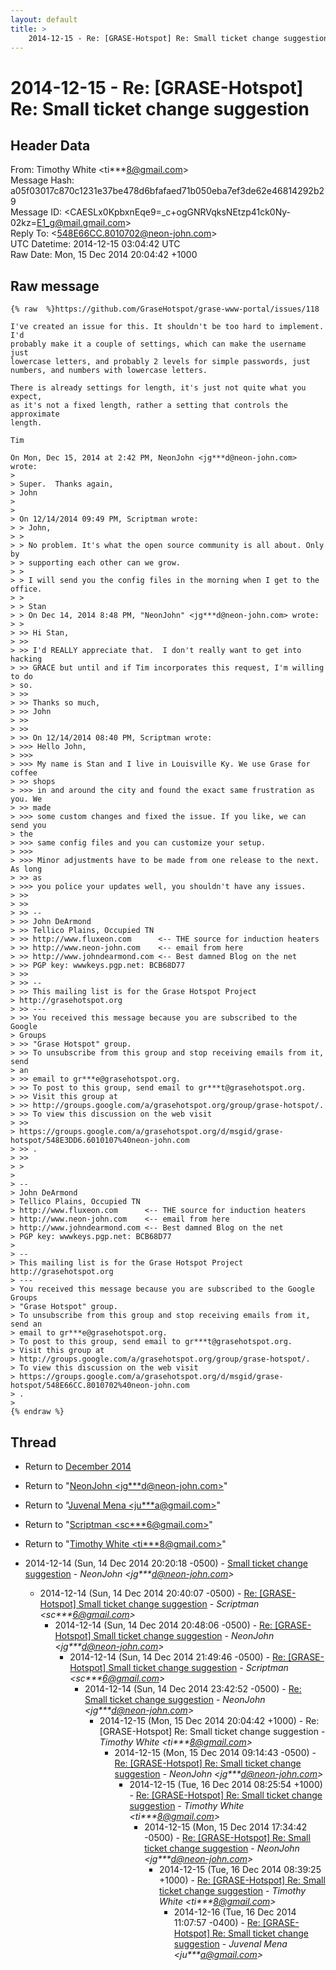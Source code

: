 ```yaml
---
layout: default
title: >
    2014-12-15 - Re: [GRASE-Hotspot] Re: Small ticket change suggestion
---
```


# 2014-12-15 - Re: [GRASE-Hotspot] Re: Small ticket change suggestion

## Header Data

From: Timothy White \<ti***8@gmail.com\><br>
Message Hash: a05f03017c870c1231e37be478d6bfafaed71b050eba7ef3de62e46814292b29<br>
Message ID: \<CAESLx0KpbxnEqe9=_c+ogGNRVqksNEtzp41ck0Ny-02kz=E1_g@mail.gmail.com\><br>
Reply To: \<548E66CC.8010702@neon-john.com\><br>
UTC Datetime: 2014-12-15 03:04:42 UTC<br>
Raw Date: Mon, 15 Dec 2014 20:04:42 +1000<br>

## Raw message

```
{% raw  %}https://github.com/GraseHotspot/grase-www-portal/issues/118

I've created an issue for this. It shouldn't be too hard to implement. I'd
probably make it a couple of settings, which can make the username just
lowercase letters, and probably 2 levels for simple passwords, just
numbers, and numbers with lowercase letters.

There is already settings for length, it's just not quite what you expect,
as it's not a fixed length, rather a setting that controls the approximate
length.

Tim

On Mon, Dec 15, 2014 at 2:42 PM, NeonJohn <jg***d@neon-john.com> wrote:
>
> Super.  Thanks again,
> John
>
>
> On 12/14/2014 09:49 PM, Scriptman wrote:
> > John,
> >
> > No problem. It's what the open source community is all about. Only by
> > supporting each other can we grow.
> >
> > I will send you the config files in the morning when I get to the office.
> >
> > Stan
> > On Dec 14, 2014 8:48 PM, "NeonJohn" <jg***d@neon-john.com> wrote:
> >
> >> Hi Stan,
> >>
> >> I'd REALLY appreciate that.  I don't really want to get into hacking
> >> GRACE but until and if Tim incorporates this request, I'm willing to do
> so.
> >>
> >> Thanks so much,
> >> John
> >>
> >>
> >> On 12/14/2014 08:40 PM, Scriptman wrote:
> >>> Hello John,
> >>>
> >>> My name is Stan and I live in Louisville Ky. We use Grase for coffee
> >> shops
> >>> in and around the city and found the exact same frustration as you. We
> >> made
> >>> some custom changes and fixed the issue. If you like, we can send you
> the
> >>> same config files and you can customize your setup.
> >>>
> >>> Minor adjustments have to be made from one release to the next. As long
> >> as
> >>> you police your updates well, you shouldn't have any issues.
> >>
> >>
> >> --
> >> John DeArmond
> >> Tellico Plains, Occupied TN
> >> http://www.fluxeon.com      <-- THE source for induction heaters
> >> http://www.neon-john.com    <-- email from here
> >> http://www.johndearmond.com <-- Best damned Blog on the net
> >> PGP key: wwwkeys.pgp.net: BCB68D77
> >>
> >> --
> >> This mailing list is for the Grase Hotspot Project
> http://grasehotspot.org
> >> ---
> >> You received this message because you are subscribed to the Google
> Groups
> >> "Grase Hotspot" group.
> >> To unsubscribe from this group and stop receiving emails from it, send
> an
> >> email to gr***e@grasehotspot.org.
> >> To post to this group, send email to gr***t@grasehotspot.org.
> >> Visit this group at
> >> http://groups.google.com/a/grasehotspot.org/group/grase-hotspot/.
> >> To view this discussion on the web visit
> >>
> https://groups.google.com/a/grasehotspot.org/d/msgid/grase-hotspot/548E3DD6.6010107%40neon-john.com
> >> .
> >>
> >
>
> --
> John DeArmond
> Tellico Plains, Occupied TN
> http://www.fluxeon.com      <-- THE source for induction heaters
> http://www.neon-john.com    <-- email from here
> http://www.johndearmond.com <-- Best damned Blog on the net
> PGP key: wwwkeys.pgp.net: BCB68D77
>
> --
> This mailing list is for the Grase Hotspot Project http://grasehotspot.org
> ---
> You received this message because you are subscribed to the Google Groups
> "Grase Hotspot" group.
> To unsubscribe from this group and stop receiving emails from it, send an
> email to gr***e@grasehotspot.org.
> To post to this group, send email to gr***t@grasehotspot.org.
> Visit this group at
> http://groups.google.com/a/grasehotspot.org/group/grase-hotspot/.
> To view this discussion on the web visit
> https://groups.google.com/a/grasehotspot.org/d/msgid/grase-hotspot/548E66CC.8010702%40neon-john.com
> .
>
{% endraw %}
```

## Thread

+ Return to [December 2014](/archive/2014/12)

+ Return to "[NeonJohn <jg***d<span>@</span>neon-john.com>](/authors/jg___d_at_neonjohn_com)"
+ Return to "[Juvenal Mena <ju***a<span>@</span>gmail.com>](/authors/ju___a_at_gmail_com)"
+ Return to "[Scriptman <sc***6<span>@</span>gmail.com>](/authors/sc___6_at_gmail_com)"
+ Return to "[Timothy White <ti***8<span>@</span>gmail.com>](/authors/ti___8_at_gmail_com)"

+ 2014-12-14 (Sun, 14 Dec 2014 20:20:18 -0500) - [Small ticket change suggestion](/archive/2014/12/a9453666c757ce9bea85dc1a290b47ac819ffa98d47b0b51600be18f77bb3c87) - _NeonJohn \<jg***d@neon-john.com\>_
  + 2014-12-14 (Sun, 14 Dec 2014 20:40:07 -0500) - [Re: [GRASE-Hotspot] Small ticket change suggestion](/archive/2014/12/45b002f9256434775fe24cea2278b907f936df0f4d35784ca643f36bba5ab0a2) - _Scriptman \<sc***6@gmail.com\>_
    + 2014-12-14 (Sun, 14 Dec 2014 20:48:06 -0500) - [Re: [GRASE-Hotspot] Small ticket change suggestion](/archive/2014/12/2e878c2224a8e60e3f11206b4cdd59bb22360b551e854be46c358c75225c8e9d) - _NeonJohn \<jg***d@neon-john.com\>_
      + 2014-12-14 (Sun, 14 Dec 2014 21:49:46 -0500) - [Re: [GRASE-Hotspot] Small ticket change suggestion](/archive/2014/12/50b8420e1d45e29dfa05725296c180d247bd9314cd405280e356954aef385451) - _Scriptman \<sc***6@gmail.com\>_
        + 2014-12-14 (Sun, 14 Dec 2014 23:42:52 -0500) - [Re:  Small ticket change suggestion](/archive/2014/12/b9622773e97b64799329b799f7a48b2e5be032033cafd22ad7b1904e18d0d555) - _NeonJohn \<jg***d@neon-john.com\>_
          + 2014-12-15 (Mon, 15 Dec 2014 20:04:42 +1000) - Re: [GRASE-Hotspot] Re: Small ticket change suggestion - _Timothy White \<ti***8@gmail.com\>_
            + 2014-12-15 (Mon, 15 Dec 2014 09:14:43 -0500) - [Re: [GRASE-Hotspot] Re: Small ticket change suggestion](/archive/2014/12/904091b5cf4382190df8846ada8d0bb95c35bd18f34fc05d8f238aa686d03951) - _NeonJohn \<jg***d@neon-john.com\>_
              + 2014-12-15 (Tue, 16 Dec 2014 08:25:54 +1000) - [Re: [GRASE-Hotspot] Re: Small ticket change suggestion](/archive/2014/12/55e282191a746f34c98e267631dd3a351d776a23c6552388118d625ca10733f9) - _Timothy White \<ti***8@gmail.com\>_
                + 2014-12-15 (Mon, 15 Dec 2014 17:34:42 -0500) - [Re: [GRASE-Hotspot] Re: Small ticket change suggestion](/archive/2014/12/462e7f1006c8b995fa8893afce83d8df23c58476e70fddba4936b0ffedfd541d) - _NeonJohn \<jg***d@neon-john.com\>_
                  + 2014-12-15 (Tue, 16 Dec 2014 08:39:25 +1000) - [Re: [GRASE-Hotspot] Re: Small ticket change suggestion](/archive/2014/12/ed3a58f60acce76eee11865cbca364ef6f7fdea45907717e4864dce7141bc726) - _Timothy White \<ti***8@gmail.com\>_
                    + 2014-12-16 (Tue, 16 Dec 2014 11:07:57 -0400) - [Re: [GRASE-Hotspot] Re: Small ticket change suggestion](/archive/2014/12/59b8ccdb6ff1f27d55273c4e9462f121c7df43fb88572d895a9e1ef29ea2e38b) - _Juvenal Mena \<ju***a@gmail.com\>_

